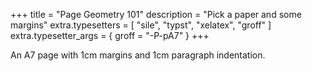 +++
title = "Page Geometry 101"
description = "Pick a paper and some margins"
extra.typesetters = [ "sile", "typst", "xelatex", "groff" ]
extra.typesetter_args = { groff = "-P-pA7" }
+++

An A7 page with 1cm margins and 1cm paragraph indentation.
